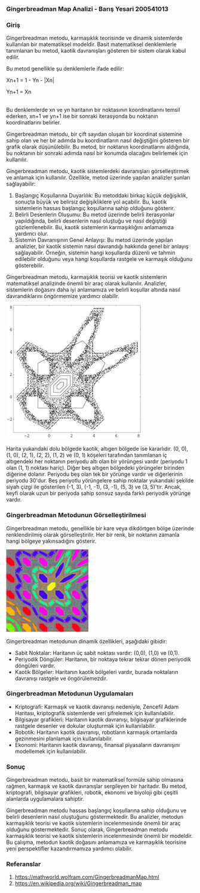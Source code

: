### Gingerbreadman Map Analizi - Barış Yesari 200541013


### Giriş
Gingerbreadman metodu, karmaşıklık teorisinde ve dinamik sistemlerde kullanılan bir matematiksel modeldir. Basit matematiksel denklemlerle tanımlanan bu metod, kaotik davranışları gösteren bir sistem olarak kabul edilir.

Bu metod genellikle şu denklemlerle ifade edilir:  
    <p> Xn+1 = 1 - Yn - |Xn| </p>
    <p> Yn+1 = Xn </p>  
Bu denklemlerde xn ve yn haritanın bir noktasının koordinatlarını temsil ederken, xn+1 ve yn+1 ise bir sonraki iterasyonda bu noktanın koordinatlarını belirler.

Gingerbreadman metodu, bir çift sayıdan oluşan bir koordinat sistemine sahip olan ve her bir adımda bu koordinatların nasıl değiştiğini gösteren bir grafik olarak düşünülebilir. Bu metod, bir noktanın koordinatlarını aldığında, bu noktanın bir sonraki adımda nasıl bir konumda olacağını belirlemek için kullanılır.

Gingerbreadman metodu, kaotik sistemlerdeki davranışları görselleştirmek ve anlamak için kullanılır. Özellikle, metod üzerinde yapılan analizler şunları sağlayabilir:
1.	Başlangıç Koşullarına Duyarlılık: Bu metoddaki birkaç küçük değişiklik, sonuçta büyük ve belirsiz değişikliklere yol açabilir. Bu, kaotik sistemlerin hassas başlangıç koşullarına sahip olduğunu gösterir.
2.	Belirli Desenlerin Oluşumu: Bu metod üzerinde belirli iterasyonlar yapıldığında, belirli desenlerin nasıl oluştuğu ve nasıl değiştiği gözlemlenebilir. Bu, kaotik sistemlerin karmaşıklığını anlamamıza yardımcı olur.
3.	Sistemin Davranışının Genel Anlayışı: Bu metod üzerinde yapılan analizler, bir kaotik sistemin nasıl davrandığı hakkında genel bir anlayış sağlayabilir. Örneğin, sistemin hangi koşullarda düzenli ve tahmin edilebilir olduğunu veya hangi koşullarda rastgele ve karmaşık olduğunu gösterebilir.


Gingerbreadman metodu, karmaşıklık teorisi ve kaotik sistemlerin matematiksel analizinde önemli bir araç olarak kullanılır. Analizler, sistemlerin doğasını daha iyi anlamamıza ve belirli koşullar altında nasıl davrandıklarını öngörmemize yardımcı olabilir.

  
![alt text](./GingerbreadmanMap_1000.jpg)

Harita yukarıdaki dolu bölgede kaotik, altıgen bölgede ise kararlıdır. (0, 0), (1, 0), (2, 1), (2, 2), (1, 2) ve (0, 1) köşeleri tarafından tanımlanan iç altıgendeki her noktanın periyodu altı olan bir yörüngesi vardır (periyodu 1 olan (1, 1) noktası hariç). Diğer beş altıgen bölgedeki yörüngeler birinden diğerine dolanır. Periyodu beş olan tek bir yörünge vardır ve diğerlerinin periyodu 30'dur. Beş periyotlu yörüngelere sahip noktalar yukarıdaki şekilde siyah çizgi ile gösterilen (-1, 3), (-1, -1), (3, -1), (5, 3) ve (3, 5)'tir. Ancak, keyfi olarak uzun bir periyoda sahip sonsuz sayıda farklı periyodik yörünge vardır.


### Gingerbreadman Metodunun Görselleştirilmesi

Gingerbreadman metodu, genellikle bir kare veya dikdörtgen bölge üzerinde renklendirilmiş olarak görselleştirilir. Her bir renk, bir noktanın zamanla hangi bölgeye yakınsadığını gösterir.

![alt text](./gb1.png)   


Gingerbreadman metodunun dinamik özellikleri, aşağıdaki gibidir:  
-	Sabit Noktalar: Haritanın üç sabit noktası vardır: (0,0), (1,0) ve (0,1).
-	Periyodik Döngüler: Haritanın, bir noktaya tekrar tekrar dönen periyodik döngüleri vardır.
-	Kaotik Bölgeler: Haritanın kaotik bölgeleri vardır, burada noktaların davranışı rastgele ve öngörülemezdir.


### Gingerbreadman Metodunun Uygulamaları
-	Kriptografi: Karmaşık ve kaotik davranışı nedeniyle, Zencefil Adam Haritası, kriptografik sistemlerde veri şifrelemek için kullanılabilir.
-	Bilgisayar grafikleri: Haritanın kaotik davranışı, bilgisayar grafiklerinde rastgele desenler ve dokular oluşturmak için kullanılabilir.
-	Robotik: Haritanın kaotik davranışı, robotların karmaşık ortamlarda gezinmesini planlamak için kullanılabilir.
-	Ekonomi: Haritanın kaotik davranışı, finansal piyasaların davranışını modellemek için kullanılabilir.


### Sonuç
Gingerbreadman metodu, basit bir matematiksel formüle sahip olmasına rağmen, karmaşık ve kaotik davranışlar sergileyen bir haritadır. Bu metod, kriptografi, bilgisayar grafikleri, robotik, ekonomi ve biyoloji gibi çeşitli alanlarda uygulamalara sahiptir.

Gingerbreadman metodu hassas başlangıç koşullarına sahip olduğunu ve belirli desenlerin nasıl oluştuğunu göstermektedir. Bu analizler, metodun karmaşıklık teorisi ve kaotik sistemlerin incelenmesinde önemli bir araç olduğunu göstermektedir. Sonuç olarak, Gingerbreadman metodu karmaşıklık teorisi ve kaotik sistemlerin incelenmesinde önemli bir modeldir. Bu çalışma, metodun kaotik doğasını anlamamıza ve karmaşıklık teorisine yeni perspektifler kazandırmamıza yardımcı olabilir.


### Referanslar
1. https://mathworld.wolfram.com/GingerbreadmanMap.html
2. https://en.wikipedia.org/wiki/Gingerbreadman_map
